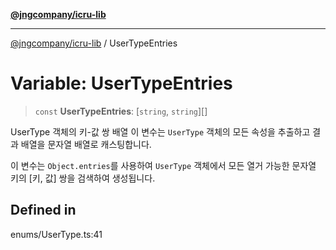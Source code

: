[**@jngcompany/icru-lib**](../README.md)

***

[@jngcompany/icru-lib](../globals.md) / UserTypeEntries

# Variable: UserTypeEntries

> `const` **UserTypeEntries**: [`string`, `string`][]

UserType 객체의 키-값 쌍 배열
이 변수는 `UserType` 객체의 모든 속성을 추출하고 결과 배열을 문자열 배열로 캐스팅합니다.

이 변수는 `Object.entries`를 사용하여 `UserType` 객체에서 모든 열거 가능한
문자열 키의 [키, 값] 쌍을 검색하여 생성됩니다.

## Defined in

enums/UserType.ts:41
